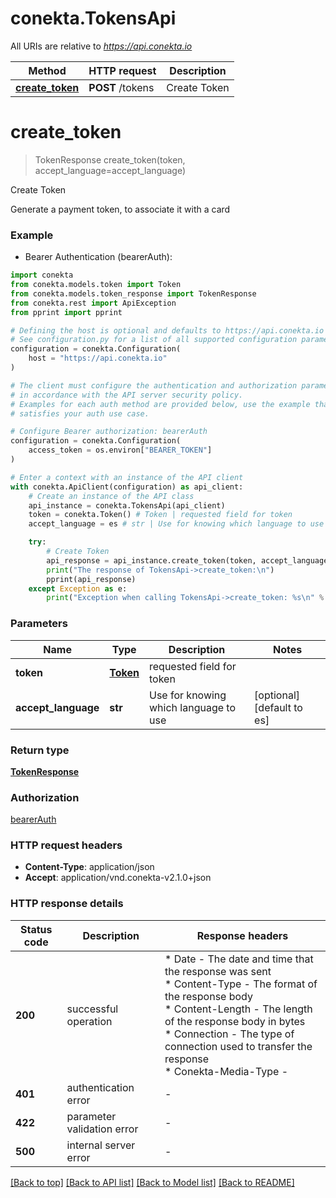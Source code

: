 # conekta.TokensApi

All URIs are relative to *https://api.conekta.io*

Method | HTTP request | Description
------------- | ------------- | -------------
[**create_token**](TokensApi.md#create_token) | **POST** /tokens | Create Token


# **create_token**
> TokenResponse create_token(token, accept_language=accept_language)

Create Token

Generate a payment token, to associate it with a card 

### Example

* Bearer Authentication (bearerAuth):

```python
import conekta
from conekta.models.token import Token
from conekta.models.token_response import TokenResponse
from conekta.rest import ApiException
from pprint import pprint

# Defining the host is optional and defaults to https://api.conekta.io
# See configuration.py for a list of all supported configuration parameters.
configuration = conekta.Configuration(
    host = "https://api.conekta.io"
)

# The client must configure the authentication and authorization parameters
# in accordance with the API server security policy.
# Examples for each auth method are provided below, use the example that
# satisfies your auth use case.

# Configure Bearer authorization: bearerAuth
configuration = conekta.Configuration(
    access_token = os.environ["BEARER_TOKEN"]
)

# Enter a context with an instance of the API client
with conekta.ApiClient(configuration) as api_client:
    # Create an instance of the API class
    api_instance = conekta.TokensApi(api_client)
    token = conekta.Token() # Token | requested field for token
    accept_language = es # str | Use for knowing which language to use (optional) (default to es)

    try:
        # Create Token
        api_response = api_instance.create_token(token, accept_language=accept_language)
        print("The response of TokensApi->create_token:\n")
        pprint(api_response)
    except Exception as e:
        print("Exception when calling TokensApi->create_token: %s\n" % e)
```



### Parameters


Name | Type | Description  | Notes
------------- | ------------- | ------------- | -------------
 **token** | [**Token**](Token.md)| requested field for token | 
 **accept_language** | **str**| Use for knowing which language to use | [optional] [default to es]

### Return type

[**TokenResponse**](TokenResponse.md)

### Authorization

[bearerAuth](../README.md#bearerAuth)

### HTTP request headers

 - **Content-Type**: application/json
 - **Accept**: application/vnd.conekta-v2.1.0+json

### HTTP response details

| Status code | Description | Response headers |
|-------------|-------------|------------------|
**200** | successful operation |  * Date - The date and time that the response was sent <br>  * Content-Type - The format of the response body <br>  * Content-Length - The length of the response body in bytes <br>  * Connection - The type of connection used to transfer the response <br>  * Conekta-Media-Type -  <br>  |
**401** | authentication error |  -  |
**422** | parameter validation error |  -  |
**500** | internal server error |  -  |

[[Back to top]](#) [[Back to API list]](../README.md#documentation-for-api-endpoints) [[Back to Model list]](../README.md#documentation-for-models) [[Back to README]](../README.md)

